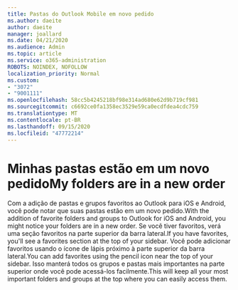```yaml
---
title: Pastas do Outlook Mobile em novo pedido
ms.author: daeite
author: daeite
manager: joallard
ms.date: 04/21/2020
ms.audience: Admin
ms.topic: article
ms.service: o365-administration
ROBOTS: NOINDEX, NOFOLLOW
localization_priority: Normal
ms.custom:
- "3072"
- "9001111"
ms.openlocfilehash: 58cc5b4245218bf98e314ad680e62d9b719cf981
ms.sourcegitcommit: c6692ce0fa1358ec3529e59ca0ecdfdea4cdc759
ms.translationtype: MT
ms.contentlocale: pt-BR
ms.lasthandoff: 09/15/2020
ms.locfileid: "47772214"
---
```

# <a name="my-folders-are-in-a-new-order"></a><span data-ttu-id="4700c-102">Minhas pastas estão em um novo pedido</span><span class="sxs-lookup"><span data-stu-id="4700c-102">My folders are in a new order</span></span>

<span data-ttu-id="4700c-103">Com a adição de pastas e grupos favoritos ao Outlook para iOS e Android, você pode notar que suas pastas estão em um novo pedido.</span><span class="sxs-lookup"><span data-stu-id="4700c-103">With the addition of favorite folders and groups to Outlook for iOS and Android, you might notice your folders are in a new order.</span></span> <span data-ttu-id="4700c-104">Se você tiver favoritos, verá uma seção favoritos na parte superior da barra lateral.</span><span class="sxs-lookup"><span data-stu-id="4700c-104">If you have favorites, you'll see a favorites section at the top of your sidebar.</span></span> <span data-ttu-id="4700c-105">Você pode adicionar favoritos usando o ícone de lápis próximo à parte superior da barra lateral.</span><span class="sxs-lookup"><span data-stu-id="4700c-105">You can add favorites using the pencil icon near the top of your sidebar.</span></span> <span data-ttu-id="4700c-106">Isso manterá todos os grupos e pastas mais importantes na parte superior onde você pode acessá-los facilmente.</span><span class="sxs-lookup"><span data-stu-id="4700c-106">This will keep all your most important folders and groups at the top where you can easily access them.</span></span>